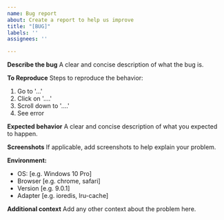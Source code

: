 ```yaml
---
name: Bug report
about: Create a report to help us improve
title: "[BUG]"
labels: ''
assignees: ''

---
```


**Describe the bug**
A clear and concise description of what the bug is.

**To Reproduce**
Steps to reproduce the behavior:
1. Go to '...'
2. Click on '....'
3. Scroll down to '....'
4. See error

**Expected behavior**
A clear and concise description of what you expected to happen.

**Screenshots**
If applicable, add screenshots to help explain your problem.

**Environment:**
 - OS: [e.g. Windows 10 Pro]
 - Browser [e.g. chrome, safari]
 - Version [e.g. 9.0.1]
- Adapter [e.g. ioredis, lru-cache]

**Additional context**
Add any other context about the problem here.
